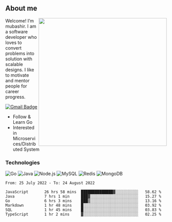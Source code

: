 ## About me

<img align="right" src="https://github-readme-stats-zhiwei-feng.vercel.app/api?username=mub4shir&show_icons=true" width="400" />

Welcome! I’m mubashir. I am a software developer who loves to convert problems into solution with scalable designs. I like to motivate and mentor people for career progress.

[![Gmail Badge](https://img.shields.io/badge/-mubashir11131719@gmail.com-c14438?style=flat-square&logo=Gmail&logoColor=white&link=mailto:mubashir11131719@gmail.com)](mailto:mubashir11131719@gmail.com)




- Follow & Learn Go
- Interested in Microservices/Distributed System


### Technologies
![Go](https://img.shields.io/badge/-Go-000000?style=flat-square&logo=go)
![Java](https://img.shields.io/badge/-Java-E34A86?style=flat-square&logo=java)
![Node.js](https://img.shields.io/badge/-Node.js-000000?style=flat-square&logo=node.js)
![MySQL](https://img.shields.io/badge/-MySQL-orange?style=flat-square&logo=MySQL)
![Redis](https://img.shields.io/badge/-Redis-black?style=flat-square&logo=Redis)
![MongoDB](https://img.shields.io/badge/-MongoDB-000000?style=flat-square&logo=mongodb)






<!--START_SECTION:waka-->

```text
From: 25 July 2022 - To: 24 August 2022

JavaScript       26 hrs 58 mins  ██████████████▓░░░░░░░░░░   58.62 %
Java             7 hrs 1 min     ███▓░░░░░░░░░░░░░░░░░░░░░   15.27 %
Go               6 hrs 3 mins    ███▒░░░░░░░░░░░░░░░░░░░░░   13.16 %
Markdown         1 hr 48 mins    █░░░░░░░░░░░░░░░░░░░░░░░░   03.92 %
SQL              1 hr 45 mins    █░░░░░░░░░░░░░░░░░░░░░░░░   03.83 %
TypeScript       1 hr 2 mins     ▓░░░░░░░░░░░░░░░░░░░░░░░░   02.25 %
```

<!--END_SECTION:waka-->
</p>


